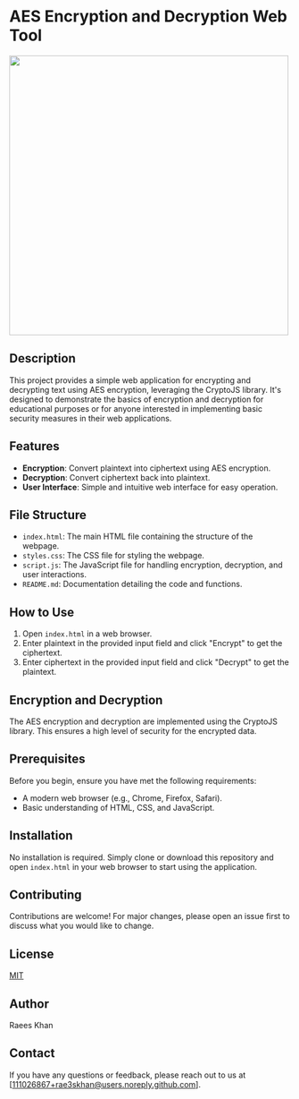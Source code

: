 # AES Encryption and Decryption Web Tool


<img src="https://github.com/user-attachments/assets/70d46b02-b7f2-483a-82a1-f3d53bfbc8d6" width="500" height="500">


## Description

This project provides a simple web application for encrypting and decrypting text using AES encryption, leveraging the CryptoJS library. It's designed to demonstrate the basics of encryption and decryption for educational purposes or for anyone interested in implementing basic security measures in their web applications.

## Features

- **Encryption**: Convert plaintext into ciphertext using AES encryption.
- **Decryption**: Convert ciphertext back into plaintext.
- **User Interface**: Simple and intuitive web interface for easy operation.

## File Structure

- `index.html`: The main HTML file containing the structure of the webpage.
- `styles.css`: The CSS file for styling the webpage.
- `script.js`: The JavaScript file for handling encryption, decryption, and user interactions.
- `README.md`: Documentation detailing the code and functions.

## How to Use

1. Open `index.html` in a web browser.
2. Enter plaintext in the provided input field and click "Encrypt" to get the ciphertext.
3. Enter ciphertext in the provided input field and click "Decrypt" to get the plaintext.

## Encryption and Decryption

The AES encryption and decryption are implemented using the CryptoJS library. This ensures a high level of security for the encrypted data.

## Prerequisites

Before you begin, ensure you have met the following requirements:

- A modern web browser (e.g., Chrome, Firefox, Safari).
- Basic understanding of HTML, CSS, and JavaScript.

## Installation

No installation is required. Simply clone or download this repository and open `index.html` in your web browser to start using the application.

## Contributing

Contributions are welcome! For major changes, please open an issue first to discuss what you would like to change.

## License

[MIT](https://choosealicense.com/licenses/mit/)

## Author
Raees Khan

## Contact

If you have any questions or feedback, please reach out to us at [111026867+rae3skhan@users.noreply.github.com].


